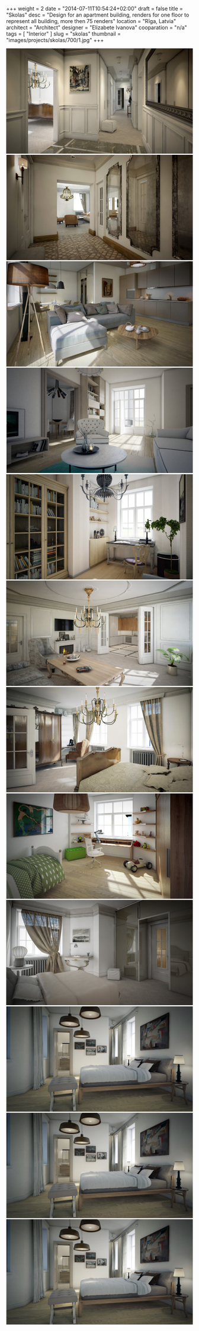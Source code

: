 +++
weight = 2
date = "2014-07-11T10:54:24+02:00"
draft = false
title = "Skolas"
desc = "Design for an apartment building, renders for one floor to represent all building, more then 75 renders"
location = "Rīga, Latvia"
architect = "Architect"
designer = "Elizabete Ivanova"
cooparation = "n/a"
tags    = [ "Interior" ]
slug = "skolas"
thumbnail = "images/projects/skolas/700/1.jpg"
+++

<img src="../../images/projects/skolas/1100/1.jpg" alt="skolas" title=""/>
<img src="../../images/projects/skolas/1100/2.jpg" alt="skolas" title=""/>
<img src="../../images/projects/skolas/1100/3.jpg" alt="skolas" title=""/>
<img src="../../images/projects/skolas/1100/4.jpg" alt="skolas" title=""/>
<img src="../../images/projects/skolas/1100/5.jpg" alt="skolas" title=""/>
<img src="../../images/projects/skolas/1100/6.jpg" alt="skolas" title=""/>
<img src="../../images/projects/skolas/1100/7.jpg" alt="skolas" title=""/>
<img src="../../images/projects/skolas/1100/8.jpg" alt="skolas" title=""/>
<img src="../../images/projects/skolas/1100/9.jpg" alt="skolas" title=""/>
<img src="../../images/projects/skolas/1100/10.jpg" alt="skolas" title=""/>
<img src="../../images/projects/skolas/1100/10.jpg" alt="skolas" title=""/>
<img src="../../images/projects/skolas/1100/10.jpg" alt="skolas" title=""/>
